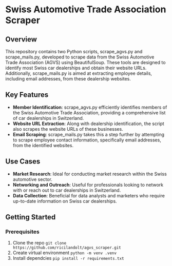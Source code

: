 # Swiss Automotive Trade Association Scraper
## Overview
This repository contains two Python scripts, scrape_agvs.py and scrape_mails.py, developed to scrape data from the Swiss Automotive Trade Association (AGVS) using BeautifulSoup. These tools are designed to identify most Swiss car dealerships and obtain their website URLs. Additionally, scrape_mails.py is aimed at extracting employee details, including email addresses, from these dealership websites.

## Key Features
* **Member Identification**: scrape_agvs.py efficiently identifies members of the Swiss Automotive Trade Association, providing a comprehensive list of car dealerships in Switzerland.
* **Website URL Extraction**: Along with dealership identification, the script also scrapes the website URLs of these businesses.
* **Email Scraping**: scrape_mails.py takes this a step further by attempting to scrape employee contact information, specifically email addresses, from the identified websites.

## Use Cases
* **Market Research**: Ideal for conducting market research within the Swiss automotive sector.
* **Networking and Outreach**: Useful for professionals looking to network with or reach out to car dealerships in Switzerland.
* **Data Collection**: Beneficial for data analysts and marketers who require up-to-date information on Swiss car dealerships.

## Getting Started

### Prerequisites
1. Clone the repo
   `git clone https://github.com/ricilandolt/agvs_scraper.git`
2. Create virtual environment
  `python -m venv .venv`
3. Install dependcies
  `pip install -r requirements.txt`
